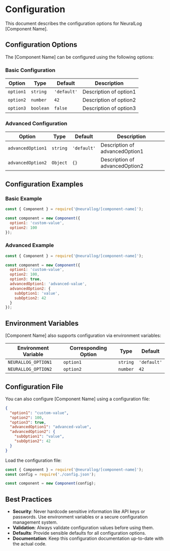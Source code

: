 # Configuration

This document describes the configuration options for NeuralLog [Component Name].

## Configuration Options

The [Component Name] can be configured using the following options:

### Basic Configuration

| Option | Type | Default | Description |
|--------|------|---------|-------------|
| `option1` | `string` | `'default'` | Description of option1 |
| `option2` | `number` | `42` | Description of option2 |
| `option3` | `boolean` | `false` | Description of option3 |

### Advanced Configuration

| Option | Type | Default | Description |
|--------|------|---------|-------------|
| `advancedOption1` | `string` | `'default'` | Description of advancedOption1 |
| `advancedOption2` | `Object` | `{}` | Description of advancedOption2 |

## Configuration Examples

### Basic Example

```javascript
const { Component } = require('@neurallog/[component-name]');

const component = new Component({
  option1: 'custom-value',
  option2: 100
});
```

### Advanced Example

```javascript
const { Component } = require('@neurallog/[component-name]');

const component = new Component({
  option1: 'custom-value',
  option2: 100,
  option3: true,
  advancedOption1: 'advanced-value',
  advancedOption2: {
    subOption1: 'value',
    subOption2: 42
  }
});
```

## Environment Variables

[Component Name] also supports configuration via environment variables:

| Environment Variable | Corresponding Option | Type | Default |
|----------------------|----------------------|------|---------|
| `NEURALLOG_OPTION1` | `option1` | `string` | `'default'` |
| `NEURALLOG_OPTION2` | `option2` | `number` | `42` |

## Configuration File

You can also configure [Component Name] using a configuration file:

```json
{
  "option1": "custom-value",
  "option2": 100,
  "option3": true,
  "advancedOption1": "advanced-value",
  "advancedOption2": {
    "subOption1": "value",
    "subOption2": 42
  }
}
```

Load the configuration file:

```javascript
const { Component } = require('@neurallog/[component-name]');
const config = require('./config.json');

const component = new Component(config);
```

## Best Practices

- **Security**: Never hardcode sensitive information like API keys or passwords. Use environment variables or a secure configuration management system.
- **Validation**: Always validate configuration values before using them.
- **Defaults**: Provide sensible defaults for all configuration options.
- **Documentation**: Keep this configuration documentation up-to-date with the actual code.

